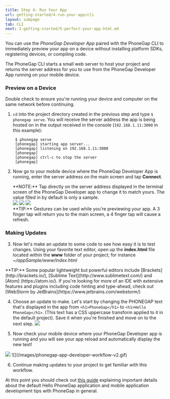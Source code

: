 ```yaml
---
title: Step 4: Run Your App
url: getting-started/4-run-your-app/cli
layout: subpage
tab: CLI
next: 1-getting-started/5-perfect-your-app.html.md
---
```



You can use the *PhoneGap Developer App* paired with the PhoneGap CLI to immediately preview your app on a device without installing platform SDKs, registering devices, or compiling code.

The PhoneGap CLI starts a small web server to host your project and returns the server address for you to use from the PhoneGap Developer App running on your mobile device.

### Preview on a Device
<div class="alert--warning">Double check to ensure you're running your device and computer on the same network before continuing. </div>

1. `cd` into the project directory created in the previous step and type `$ phonegap serve`. You will receive the server address the app is being hosted on in the output received in the console (`192.168.1.11:3000` in this example):

		$ phonegap serve
		[phonegap] starting app server...
		[phonegap] listening on 192.168.1.11:3000
		[phonegap]
		[phonegap] ctrl-c to stop the server
		[phonegap]

2. Now go to your mobile device where the PhoneGap Developer App is running, enter the server address on the main screen and tap **Connect**.
   <div class="alert--info"> **NOTE:** Tap directly on the server address displayed in the terminal screen of the PhoneGap Developer app to change it to match yours. The value filled in by default is only a sample. </div>

     <img class="mobile-image" src="/images/dev-app-enter-add.jpg"/>
     <img class="mobile-image" src="/images/dev-app-success.jpg"/>
     <img class="mobile-image" src="/images/dev-app-preview.jpg"/>

   <div class="alert--tip"> **TIP:** Gestures can be used while you're previewing your app. A 3 finger tap will return you to the main screen, a 4 finger tap will cause a refresh.
     </div>


### Making Updates
3. Now let's make an update to some code to see how easy it is to test changes. Using your favorite text editor, open up the **index.html** file located within the **www** folder of your project; for instance *~/appSample/www/index.html*
 <div class="alert--tip"> **TIP:** Some popular lightweight  but powerful editors include [Brackets](http://brackets.io/), [Sublime Text](http://www.sublimetext.com/) and [Atom] (https://atom.io/). If you're looking for more of an IDE with extensive features and plugins including code hinting and type-ahead, check out [WebStorm by JetBrains](https://www.jetbrains.com/webstorm/)</div>

4. Choose an update to make. Let's start by changing the PHONEGAP text that's displayed in the app from `<h1>PhoneGap</h1>` to `<h1>Hello PhoneGap</h1>`. (This text has a CSS uppercase transform applied to it in the default project). Save it when you're finished and move on to the next step.
  ![](/images/editor.jpg)

5. Now check your mobile device where your PhoneGap Developer app is running and you will see your app reload and automatically display the new text!
  <img class="mobile-image" src="/images/dev-app-code-update.jpg"/>
  ![](/images/phonegap-app-developer-workflow-v2.gif)

6.  Continue making updates to your project to get familiar with this workflow.

At this point you should check out [this guide](../develop/01-hello-app-explained) explaining important details about the default Hello PhoneGap application and mobile application development tips with PhoneGap in general.

